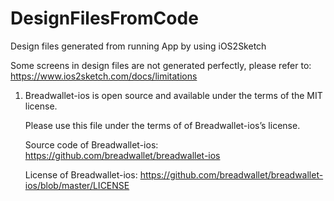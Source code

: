 # DesignFilesFromCode
Design files generated from running App  by using iOS2Sketch

Some screens in design files are not generated perfectly, please refer to: https://www.ios2sketch.com/docs/limitations




1. Breadwallet-ios is open source and available under the terms of the MIT license.

    Please use this file under the terms of of Breadwallet-ios’s license.

    Source code of Breadwallet-ios: https://github.com/breadwallet/breadwallet-ios

    License of Breadwallet-ios: https://github.com/breadwallet/breadwallet-ios/blob/master/LICENSE

  
